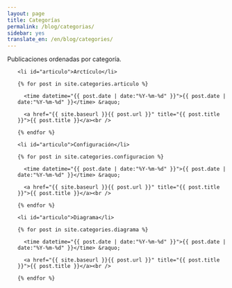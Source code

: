 ```yaml
---
layout: page
title: Categorías
permalink: /blog/categorias/
sidebar: yes
translate_en: /en/blog/categories/
---
```


Publicaciones ordenadas por categoría.

<ul class="categories-tags-page">

    <li id="articulo">Arctículo</li>

    {% for post in site.categories.articulo %}

      <time datetime="{{ post.date | date:"%Y-%m-%d" }}">{{ post.date | date:"%Y-%m-%d" }}</time> &raquo;

      <a href="{{ site.baseurl }}{{ post.url }}" title="{{ post.title }}">{{ post.title }}</a><br />
    
    {% endfor %}

    <li id="articulo">Configuración</li>

    {% for post in site.categories.configuracion %}

      <time datetime="{{ post.date | date:"%Y-%m-%d" }}">{{ post.date | date:"%Y-%m-%d" }}</time> &raquo;

      <a href="{{ site.baseurl }}{{ post.url }}" title="{{ post.title }}">{{ post.title }}</a><br />
    
    {% endfor %}

    <li id="articulo">Diagrama</li>

    {% for post in site.categories.diagrama %}

      <time datetime="{{ post.date | date:"%Y-%m-%d" }}">{{ post.date | date:"%Y-%m-%d" }}</time> &raquo;

      <a href="{{ site.baseurl }}{{ post.url }}" title="{{ post.title }}">{{ post.title }}</a><br />
    
    {% endfor %}

</ul>